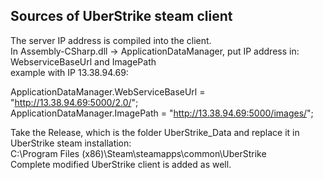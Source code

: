 ## Sources of UberStrike steam client
 
The server IP address is compiled into the client.     
In Assembly-CSharp.dll -> ApplicationDataManager, put IP address in:    
WebserviceBaseUrl and ImagePath    
example with IP 13.38.94.69:    

ApplicationDataManager.WebServiceBaseUrl = "http://13.38.94.69:5000/2.0/";    
ApplicationDataManager.ImagePath = "http://13.38.94.69:5000/images/";     
			
Take the Release, which is the folder UberStrike_Data and replace it in UberStrike steam installation:     
C:\Program Files (x86)\Steam\steamapps\common\UberStrike    
Complete modified UberStrike client is added as well.
